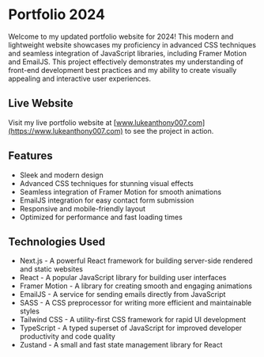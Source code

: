 # Portfolio 2024

Welcome to my updated portfolio website for 2024! This modern and lightweight website showcases my proficiency in advanced CSS techniques and seamless integration of JavaScript libraries, including Framer Motion and EmailJS. This project effectively demonstrates my understanding of front-end development best practices and my ability to create visually appealing and interactive user experiences.

## Live Website

Visit my live portfolio website at [www.lukeanthony007.com](https://www.lukeanthony007.com) to see the project in action.

## Features

- Sleek and modern design
- Advanced CSS techniques for stunning visual effects
- Seamless integration of Framer Motion for smooth animations
- EmailJS integration for easy contact form submission
- Responsive and mobile-friendly layout
- Optimized for performance and fast loading times

## Technologies Used

- Next.js - A powerful React framework for building server-side rendered and static websites
- React - A popular JavaScript library for building user interfaces
- Framer Motion - A library for creating smooth and engaging animations
- EmailJS - A service for sending emails directly from JavaScript
- SASS - A CSS preprocessor for writing more efficient and maintainable styles
- Tailwind CSS - A utility-first CSS framework for rapid UI development
- TypeScript - A typed superset of JavaScript for improved developer productivity and code quality
- Zustand - A small and fast state management library for React
